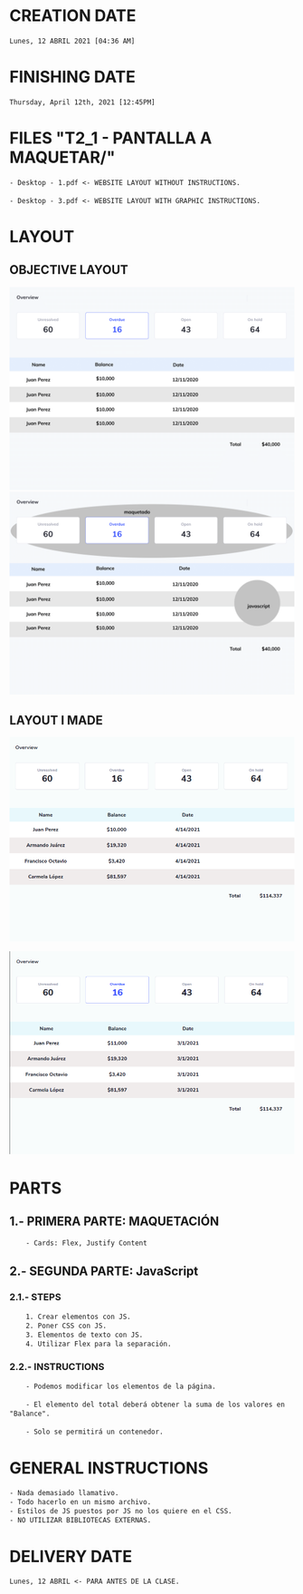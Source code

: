 # CREATION DATE

    Lunes, 12 ABRIL 2021 [04:36 AM]

# FINISHING DATE

    Thursday, April 12th, 2021 [12:45PM]

# FILES "T2_1 - PANTALLA A MAQUETAR/"

    - Desktop - 1.pdf <- WEBSITE LAYOUT WITHOUT INSTRUCTIONS.

    - Desktop - 3.pdf <- WEBSITE LAYOUT WITH GRAPHIC INSTRUCTIONS.

# LAYOUT

## OBJECTIVE LAYOUT

<!-- LOS SIGNOS DE AMIRACIÓN SON PARA QUE SE MUESTREN LAS IMÁGENES, DE OTRA
     FORMA, SE PONDRÍAN COMO ENLACES AL CONRENIDO ESPECÍFICADO. -->
![Objective web layout](layout-screenshots/objective-web-layout.png)
![Objective web layout explained graphically](layout-screenshots/objective-web-layout-explained.png)

## LAYOUT I MADE
    
![Final web layout I made](layout-screenshots/final-own-result.png)
<!-- LA IMAGEN DEBE DE IR AQUÍ, SI NO, NO SE VA A MOSTRAR. También debe llevar
     el signo de admiración para que se muestre. -->
![Final web layout I made with hover on a card](layout-screenshots/final-own-result-hover.png)

# PARTS

## 1.- PRIMERA PARTE: MAQUETACIÓN
    
        - Cards: Flex, Justify Content

## 2.- SEGUNDA PARTE: JavaScript

### 2.1.-  STEPS
        1. Crear elementos con JS.
        2. Poner CSS con JS.
        3. Elementos de texto con JS.
        4. Utilizar Flex para la separación.

### 2.2.- INSTRUCTIONS

        - Podemos modificar los elementos de la página.

        - El elemento del total deberá obtener la suma de los valores en "Balance".

        - Solo se permitirá un contenedor.
        
# GENERAL INSTRUCTIONS

    - Nada demasiado llamativo.
    - Todo hacerlo en un mismo archivo.
    - Estilos de JS puestos por JS no los quiere en el CSS.
    - NO UTILIZAR BIBLIOTECAS EXTERNAS.

# DELIVERY DATE
    
    Lunes, 12 ABRIL <- PARA ANTES DE LA CLASE.
